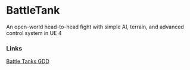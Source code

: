 # BattleTank

An open-world head-to-head fight with simple AI, terrain, and advanced control system in UE 4

### Links
[Battle Tanks GDD](https://docs.google.com/document/d/1B4vLcVgG2C2SvEWeK-w-_9-9N_Uea4oqpgtJtw-YgXo/edit?usp=sharing "Battle Tanks GDD")
